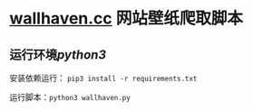 # [wallhaven.cc](https://wallhaven.cc) 网站壁纸爬取脚本

## 运行环境*python3*
安装依赖运行：
 ```pip3 install -r requirements.txt```

 运行脚本：```python3 wallhaven.py```
